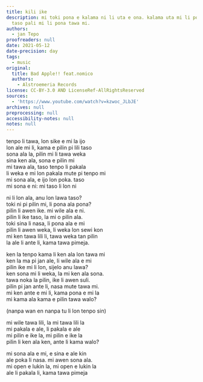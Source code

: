 ```yaml
---
title: kili ike
description: mi toki pona e kalama ni li uta e ona. kalama uta mi li pona suli ala,
  taso pali mi li pona tawa mi.
authors:
  - jan Tepo
proofreaders: null
date: 2021-05-12
date-precision: day
tags:
  - music
original:
  title: Bad Apple!! feat.nomico
  authors:
    - Alstroemeria Records
license: CC-BY-3.0 AND LicenseRef-AllRightsReserved
sources:
  - 'https://www.youtube.com/watch?v=kzwoc_JLbJE'
archives: null
preprocessing: null
accessibility-notes: null
notes: null
---
```

tenpo li tawa, lon sike e mi la ijo  
lon ale mi li, kama e pilin pi lili taso  
sona ala la, pilin mi li tawa weka  
sina ken ala, sona e pilin mi  
mi tawa ala, taso tenpo li pakala  
li weka e mi lon pakala mute pi tenpo mi  
mi sona ala, e ijo lon poka. taso  
mi sona e ni: mi taso li lon ni

ni li lon ala, anu lon lawa taso?  
toki ni pi pilin mi, li pona ala pona?  
pilin li awen ike. mi wile ala e ni.  
pilin li ike taso, la mi o pilin ala.  
toki sina li nasa, li pona ala e mi  
pilin li awen weka, li weka lon sewi kon  
mi ken tawa lili li, tawa weka tan pilin  
la ale li ante li, kama tawa pimeja.

ken la tenpo kama li ken ala lon tawa mi  
ken la ma pi jan ale, li wile ala e mi  
pilin ike mi li lon, sijelo anu lawa?  
ken sona mi li weka, la mi ken ala sona.  
tawa noka la pilin, ike li awen suli.  
pilin pi jan ante li, nasa mute tawa mi.  
mi ken ante e mi li, kama pona e mi la  
mi kama ala kama e pilin tawa walo?

(nanpa wan en nanpa tu li lon tenpo sin)

mi wile tawa lili, la mi tawa lili la  
mi pakala e ale, li pakala e ale  
mi pilin e ike la, mi pilin e ike la  
pilin li ken ala ken, ante li kama walo?

mi sona ala e mi, e sina e ale kin  
ale poka li nasa. mi awen sona ala.  
mi open e lukin la, mi open e lukin la  
ale li pakala li, kama tawa pimeja
